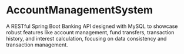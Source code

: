 # AccountManagementSystem
A RESTful Spring Boot Banking API designed with MySQL to showcase robust features like account management, fund transfers, transaction history, and interest calculation, focusing on data consistency and transaction management.
